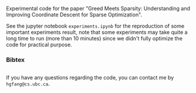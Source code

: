 Experimental code for the paper "Greed Meets Sparsity: Understanding and
Improving Coordinate Descent for Sparse Optimization".

See the jupyter notebook `experiments.ipynb` for the reproduction of
some important experiments result, note that some experiments may take
quite a long time to run (more than 10 minutes) since we didn't fully
optimize the code for practical purpose.

### Bibtex
```

```
If you have any questions regarding the code, you can contact me by `hgfang@cs.ubc.ca`.

